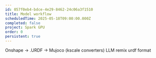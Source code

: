 ```yaml
---
id: 057f0eb4-bdce-4e29-8462-24c06a3f1510
title: Model workflow
scheduledTime: 2025-05-18T09:00:00.000Z
completed: false
project: Spark GPU
order: 0
persistent: true
---
```


Onshape -> .URDF -> Mujoco (kscale converters)
LLM remix urdf format